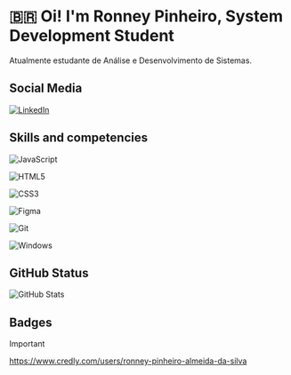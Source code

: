 # 🇧🇷 Oi! I'm Ronney Pinheiro, System Development Student

Atualmente estudante de Análise e Desenvolvimento de Sistemas.

## Social Media 
[![LinkedIn](https://img.shields.io/badge/LinkedIn-45562d?style=for-the-badge&logo=linkedin&logoColor=white)](https://www.linkedin.com/in/ronney-pinheiro-almeida-da-silva-428ba4319)

## Skills and competencies
![JavaScript](https://img.shields.io/badge/JavaScript-45562d?style=for-the-badge&logo=javascript&logoColor=)

![HTML5](https://img.shields.io/badge/HTML5-45562d?style=for-the-badge&logo=html5&logoColor=)

![CSS3](https://img.shields.io/badge/CSS3-45562d?style=for-the-badge&logo=css3&logoColor=)

![Figma](https://img.shields.io/badge/Figma-45562d?style=for-the-badge&logo=figma&logoColor=figma)

![Git](https://img.shields.io/badge/GIT-45562d?style=for-the-badge&logo=git&logoColor=)

![Windows](https://img.shields.io/badge/Windows-45562d?style=for-the-badge&logo=windows&logoColor=2CA5E0)

## GitHub Status

![GitHub Stats](https://github-readme-stats.vercel.app/api?username=musasPI&theme=transparent&bg_color=45562d&border_color=30A3DC&show_icons=true&icon_color=b1b63a&title_color=d9ddd5&text_color=FFF)

## Badges
> [!IMPORTANT]
> https://www.credly.com/users/ronney-pinheiro-almeida-da-silva
